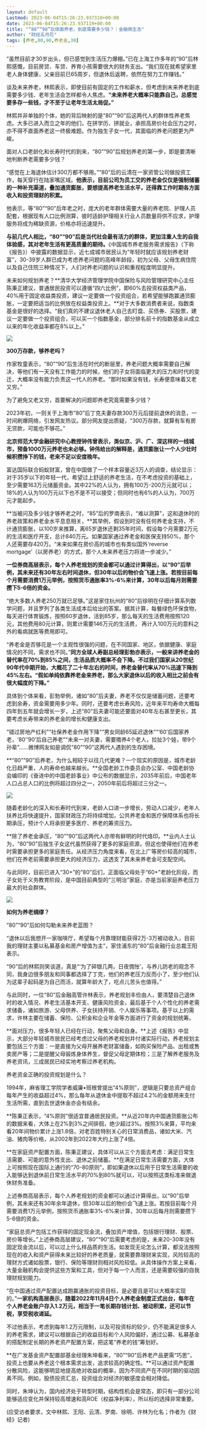 ```yaml
---
layout: default
Lastmod: 2023-06-04T15:26:23.937310+00:00
date: 2023-06-04T15:26:23.937119+00:00
title: "“80”“90”后体面养老，到底需要多少钱？｜金融微生态"
author: "财经五月花"
tags: [养老,80,90,养老金,30]
---
```


“虽然目前才30岁出头，但已感觉到生活压力爆棚。”已在上海工作多年的“90”后林熙感慨，目前房贷、车贷、养育小孩需要很大的财务支出。“我们现在就希望家里老人身体健康，父亲目前已65周岁，但退休后返聘，依然在努力工作赚钱。”

谈及未来养老，林熙表示，即使目前有固定的工作和薪水，但考虑到未来养老到底需要多少钱、老年生活会怎样都令人焦虑。**“未来养老大概率只能靠自己，总感觉要多存一些钱，才不至于让老年生活太局促。”**

林熙并非单独的个体，她的背后映射的是“80”“90”后这两代人的群体性养老焦虑。大多已进入而立之年的他们，在拼学历、拼就业，承担高房价社会压力之时，亦不得不直面养老这一终极难题。作为独生子女一代，其面临的养老问题更为严峻。

面对人口老龄化和长寿时代的到来，“80”“90”后规划养老的第一步，即是要清晰地判断养老需要多少钱？

“感觉在上海退休估计300万都不够用。”“80”后的云清在一家资管公司做投资工作，每天穿行在陆家嘴区域。**他表示，目前公司为员工交的养老金仅仅是强制储蓄的一种补充渠道，叠加通货膨胀，要想提高养老生活水平，还得靠工作时期各方面收入和投资理财的积累。**

他表示，等“80”“90”后年老之时，庞大的老年群体需要大量的养老院、护理人员配套，根据现有人口比例测算，彼时适龄护理相关行业人员数量将供不应求，护理服务将成为稀缺资源，价格亦将迅速提升。

**与前几代人相比，“80”“90”后是当代社会最有活力的群体，更加注重人生的自我体验感，其对老年生活有更高质量的期待。**《中国城市养老服务需求报告》（下称《报告》）中披露的数据显示，近七成城市居民认为“年轻时就应该规划养老财富”，30-39岁人群已成为考虑养老问题的高峰年龄段，初为父母、父母生病住院以及自己住院三种情况下，人们对养老问题的认识和重视程度明显提升。

未来如何规划养老？**清华大学经济管理学院中国保险与风险管理研究中心主任陈秉正建议，普通居民投资可以遵循“四六比例”，即60%去投资权益类产品，40%用于固定收益类投资，建议一定要做一个投资组合，若希望能够跑赢通货膨胀，一定要把适当的比例放在权益类投资上。**对于大多数消费者来说，指数类基金是很好的选择。“我们真的不建议退休老人自己去盯盘、买债券、买股票，建议一定要做一个投资组合，可以买一个指数基金，部分排名前十的指数基金从成立以来的年化收益率都在8%以上。”

![](https://images.weserv.nl/?url=https%3A//mmbiz.qpic.cn/mmbiz_png/nMh28ZNee7cUac6f4UUEIGo8FicgzToBrwCia3ibHPnrdt8duMBKNFIdPRgpc3AfnHdgmSpVdXMH3iceVCBPK0a4wg/640%3Fwx_fmt%3Dpng)

**300万存款，够养老吗？**

作家牧童表示，“80”“90”后生活在时代的断层里，养老问题大概率需要自己解决，等他们有一天没有工作能力的时候，他们的子女将面临更大的压力和时代的变迁，大概率没有能力负责这一代人的养老。“那时如果没有钱，长寿便意味着又老又穷。”

为了避免又老又穷，首要解决的问题即养老究竟需要多少钱？

2023年初，一则关于上海市“80”后丁克夫妻存款300万元后提前退休的消息，一时间刷爆网络，引发网友热议。部分网友提出质疑，“300万存款，就算有车有房无贷款，可能也不够花。”

**北京师范大学金融研究中心教授钟伟曾表示，类似京、沪、广、深这样的一线城市，预备1000万元养老也未必够。钟伟给出的解释是，通货膨胀让一个人少壮时候积攒挣下的钱，老来不足以安度晚年。**

富达国际联合蚂蚁财富，曾在中国做了一个样本容量近3万人的调查，结论显示：对于35岁以下的年轻一代，希望过上舒适的养老生活，在不考虑投资的基础上，至少需要163万元储蓄资金。其中22%的人认为，拥有100万\-200万元就可以；18%的人认为100万元以下也不是不可以接受；但同时也有6%的人认为，700万元才能起步。

**当被问及多少钱才够养老之时，“85”后的罗南表示，“难以测算”，这和退休时的养老政策和养老金水平息息相关，**其举例，假设到时没有任何养老金支持，不计通货膨胀，以100岁来推算，离65岁退休还剩35年时间，假设每个月需要2万元的生活和医疗开支，总计840万元。如果国家通过养老金和医保支持50%，那个人还需要存420万。“未来如果在房价高的城市也有类似国外‘reverse mortgage’（以房养老）的方式，那个人未来养老压力将进一步减少。”

**一位券商高层表示，每个人养老规划的资金都可以通过计算得出，以“90”后举例，其未来还有30年左右时间退休，但30年以后的物价会飞速上涨。若按目前每个月需要消费1万元举例，按照货币通胀率3%-6%来计算，30年以后每月则需要攒下5-6倍的资金。**

“绝大多数人养老250万就已足够。”这是家住杭州的“80”后徐明在仔细计算系列数学问题，并且罗列了各类生活成本后给出的答案。据其计算，每餐绿色环保食物，每天进行体育锻炼，按照60岁退休，活到85岁，那么每天的生活费用按照120元，其他费用80元计算，则累计需要146万元的生活费， 再计入100万元的意料之外的看病就医等费用即可。

“养老金是否够花是一个主观性很强的问题，在不同国家、地区，依据健康、家庭情况的不同，需求也不同。”**同方全球人寿副总经理彭勃亦表示，一般来讲养老金的替代率在70%到85%之间，生活品质大概率不会下降。不过我们国家从20世纪90年代中期开始，大概花了二十年左右的时间，养老金替代率从70%迅速下降到45%左右。“假如单纯依靠养老金来养老，那么大家退休以后的收入相比之前会有很大幅度的下降。”**

具体到个体来看，彭勃举例，诸如“80”后夫妻，养老不仅仅是储蓄问题，还要考虑到余寿，资金需要用多少年。同时，还要考虑长寿风险，近年来平均寿命大概每四年到五年就会增长一岁，上述“80”后夫妻可能还要面对40年左右甚至更长，其要考虑长寿带来的养老金的增长和健康支出。

“错过房地产红利”“社保养老金作用下降”“男女同龄65延迟退休”“‘60’后国家养老，‘80’‘90’后自己养老”“未来一对夫妻，需要赡养4个老人，拉扯3个娃，带9个孙辈”……微博网友如是调侃“80”“90”这两代人遇到的生存困境。

**“80”“90”后养老，为什么相较于以往几代更难？一个现实的原因是，城市老龄化日趋严重，人的寿命也越来越长。**全国老龄工作委员会办公室、中国老龄协会编印的《奋进中的中国老龄事业》中公布的数据显示，2035年前后，中国老年人口占总人口的比例将超过四分之一，2050年前后将超过三分之一。

![](https://images.weserv.nl/?url=https%3A//mmbiz.qpic.cn/sz_mmbiz_png/1Qemts02ZjGIq4mfITJIwd0Wz65iaZYC9TyDcBzFfPykb4PuJP4uwhUMFn0zUX5GOmFnOToqicYicXTxxjoIJdLNg/640%3Fwx_fmt%3Dpng)

随着老龄化的深入和长寿时代到来，老龄人口进一步增长，劳动人口减少，老年人扶养比将快速提升，国家财政压力将持续增加，公共养老金和医疗保障体系也将长期承压，预计个人将承担更多医疗、养老的筹资压力。

**除了养老金承压，“80”“90”后这两代人亦带有鲜明的时代烙印。**业内人士认为，“80”90”后独生子女这代虽然获得了更多的家庭资源，但这也使得他们在养老时需要承担更多的家庭责任。从经济压力角度来看，在北上广等房价较高的城市，他们在养老前需要承担更大的经济压力，这透支了其未来养老金可支配空间。

与此同时，目前已进入“30+”的“80”后们，正面临父母处于“60+”老龄化阶段，而子女处于义务教育阶段，是中国目前典型的“三明治”家庭，亦是当前家庭养老压力最大的社会群体。

![](https://images.weserv.nl/?url=https%3A//mmbiz.qpic.cn/mmbiz_png/nMh28ZNee7cUac6f4UUEIGo8FicgzToBrwCia3ibHPnrdt8duMBKNFIdPRgpc3AfnHdgmSpVdXMH3iceVCBPK0a4wg/640%3Fwx_fmt%3Dpng)

**如何为养老绸缪？**

“80”“90”后如何勾勒未来养老蓝图？

“退休以后我想开一家咖啡厅，希望每个月靠理财能获得2万\-3万被动收入，目前我的理财主要以私募基金和房产增值为主”，家住浦东的“80”后金融行业总裁王阳表示。

“90”后的林熙则笑谈道，真是“‘为了碎银几两，日夜惆怅’，与养儿防老的观念不同，我身边很多朋友和同事都选择了丁克，他们的养老压力反而小了，至少他们认为这辈子起码是为自己而活，就算年龄大了，吃点儿苦头也值得。”

与此同时，一位“80”后金融高管许林表示，养老规划丰俭由人，要清楚自己退休时的收入情况、养老生活基本开支、健康风险资金，最后基于个人个性化的养老需求储备，诸如旅游、父母供养、子女扶持开销、个人娱乐等事项。基于以上的需求，许林主要在储蓄、保险、公积金和企业年金等方面进行了资金的规划统筹。

**面对压力，很多年轻人已经在行动，聚焦父母和自身。**上述《报告》中显示，大部分年轻城市居民已经考虑过父母的养老规划并付诸实际行动，养老规划主要包括三个方面：一是直接为父母开展养老财富储备，如购买保险产品、出租或售卖房产等；二是提醒父母锻炼身体养生，督促父母定期体检；三是了解养老服务及养老资讯，三成居民已经实地考察过养老机构。

  

养老资金正确的投资规划是什么？

1994年，麻省理工学院学者威廉•班根曾提出“4%原则”，逻辑是只要总资产组合每年产生的收益超过4%，那么每年从退休金中提取不超过4.2%的金额用来支付生活所需，直到去世退休金亦会有结余。

**陈秉正表示，“4%原则”很适宜普通居民投资。**从近20年内中国通货膨胀公布的数据来看，大体上在2%到3%之间徘徊，绝少超过3%。按照3%来算，平均来看20年间物价累计上涨1.8倍，对老百姓特别关心的日常消费品，诸如大米、汽油、猪肉等价格，从2002年到2022年大约上涨了4倍。

**在家庭资产配置方面，陈秉正建议，具体可以从三个方面去考虑：满足日常生活需要、可能的意外性支出、退休之前储蓄。**在满足日常生活需要方面，大体上可按照现在国际上通行的“70-80原则”，即如果退休以后用于日常生活需要的收入能够达到退休前日常生活水平的70%到80%就可以，可以按照这类标准来做退休财务准备。

上述券商高层表示，每个人养老规划的资金都可以通过计算得出，以“90”后举例，其未来还有30年余年退休，但30年以后的物价会飞速上涨。若按目前每个月需要消费1万元举例，按照货币通胀率3%-6%来计算，30年以后每月则需要攒下5-6倍的资金。

“家庭总资产包括工作获得的固定现金流，叠加资产增值，包括银行理财、股票、房价等增长。”上述券商高层建议，“80”“90”后需要考虑的是，未来20-30年没有固定现金流以后，可以过上什么样品质的生活。如发现无论怎么计算，都没法按照现在的收入和资产获得未来比较好的养老质量，就需要靠理财来实现，风险较高的理财方式诸如股票，银行、保险等理财则相对风险较低。从具体操作方案上来看，大量金融机构会提供这些方案和工具，但对于每一个人而言，还是需要较强的自我理财规划能力。

“在中国通过资产配置达成跑赢通胀的投资目标，是必要且是可以大概率实现的。”**一家机构高层表示，随着2022年11月4日个人养老金制度正式出台，每年在个人养老金账户存入1.2万元，相当于一笔长期存钱计划、被动积累，还可以节税，享受税收递延。**

不过他表示，考虑到每年1.2万元限制，以及可投资标的较少，仍不能满足很多人的养老需求，建议可以根据自己的收益目标和个人风险偏好，通过公募、私募基金的搭配制定长期的养老资产配置方案，把这笔“养老的钱”筹划好。

**在广发基金资产配置部基金经理朱坤看来，“80”“90”后养老产品更需“巧思”，投资上也要从养老这个根本需求出发，追求较高的确定性。**可以通过资产配置分散风险，这能够明显地提高绝对收益的概率，因为不同资产在不同时期的驱动因素不同。例如，股债投资汇总，投资组合对经济的敏感度会相对降低。

同时，朱坤认为，国内经济处于转型时期，结构性机会是常态，即只有一部分公司能够适应变化并保持较高增速和高ROE（权益净利率），所以标的选择非常重要。

(应受访者要求，文中林熙、王阳、云清、罗南、徐明、许林为化名；作者为《财经》记者)

